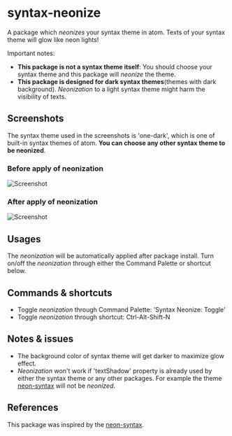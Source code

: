 # syntax-neonize
A package which *neonizes* your syntax theme in atom.
Texts of your syntax theme will glow like neon lights!

Important notes:
* **This package is not a syntax theme itself**: You should choose your syntax theme and this package will *neonize* the theme.
* **This package is designed for dark syntax themes**(themes with dark background). *Neonization* to a light syntax theme might harm the visibility of texts.

## Screenshots
The syntax theme used in the screenshots is 'one-dark', which is one of built-in syntax themes of atom.
**You can choose any other syntax theme to be neonized**.

### Before apply of neonization
![Screenshot](https://raw.githubusercontent.com/youngmoon01/syntax-neonize/master/docs/before_neonize.png)

### After apply of neonization
![Screenshot](https://raw.githubusercontent.com/youngmoon01/syntax-neonize/master/docs/after_neonize.png)

## Usages
The *neonization* will be automatically applied after package install.
Turn on/off the *neonization* through either the Command Palette or shortcut below.

## Commands & shortcuts
* Toggle *neonization* through Command Palette: 'Syntax Neonize: Toggle'
* Toggle *neonization* through shortcut: Ctrl-Alt-Shift-N

## Notes & issues
* The background color of syntax theme will get darker to maximize glow effect.
* *Neonization* won't work if 'textShadow' property is already used by either the syntax theme or any other packages. For example the theme [neon-syntax](https://atom.io/packages/neon-syntax) will not be *neonized*.

## References
This package was inspired by the [neon-syntax](https://atom.io/packages/neon-syntax).
